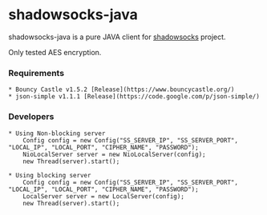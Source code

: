 shadowsocks-java
================

shadowsocks-java is a pure JAVA client for [shadowsocks](https://github.com/shadowsocks/shadowsocks) project.

Only tested AES encryption.

### Requirements
    * Bouncy Castle v1.5.2 [Release](https://www.bouncycastle.org/)
    * json-simple v1.1.1 [Release](https://code.google.com/p/json-simple/)
    
### Developers
    * Using Non-blocking server
        Config config = new Config("SS_SERVER_IP", "SS_SERVER_PORT", "LOCAL_IP", "LOCAL_PORT", "CIPHER_NAME", "PASSWORD");
        NioLocalServer server = new NioLocalServer(config);
        new Thread(server).start();
        
    * Using blocking server
        Config config = new Config("SS_SERVER_IP", "SS_SERVER_PORT", "LOCAL_IP", "LOCAL_PORT", "CIPHER_NAME", "PASSWORD");
        LocalServer server = new LocalServer(config);
        new Thread(server).start();